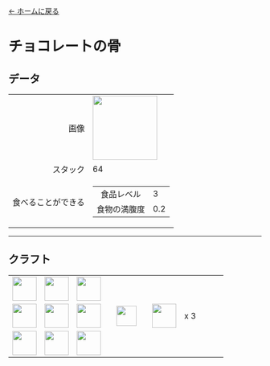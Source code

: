 [← ホームに戻る](../)
# チョコレートの骨

## データ
<table>
    <tr><td align="end">画像</td><td><img src="https://i.imgur.com/aNQWSKm.png" width="128"/></td></tr>
    <tr><td align="end">スタック</td><td>64</td></tr>
    <tr>
        <td align="end">食べることができる</td>
        <td>
            <table>
                <tr><td align="center">食品レベル</td><td align="start">3</td></tr>
                <tr><td align="center">食物の満腹度</td><td align="start">0.2</td></tr>
            </table>
        </td>
    </tr>
</table>

---

## クラフト
<table>
    <tr><td><img src="https://i.imgur.com/wl43BjZ.png" width="48"/></td><td><img src="https://i.imgur.com/wl43BjZ.png" width="48"/></td><td><img src="https://i.imgur.com/j8F7WrL.png" width="48"/></td><td colspan="3"></td></tr>
    <tr><td><img src="https://i.imgur.com/wl43BjZ.png" width="48"/></td><td><img src="https://i.imgur.com/j8F7WrL.png" width="48"/></td><td><img src="https://i.imgur.com/wl43BjZ.png" width="48"/></td><td width="70" align="center"><img src="https://i.imgur.com/VE0KqIE.png" width="40"/></td><td><img src="https://i.imgur.com/aNQWSKm.png" width="48"/></td><td width="70">x 3</td></tr>
    <tr><td><img src="https://i.imgur.com/j8F7WrL.png" width="48"/></td><td><img src="https://i.imgur.com/wl43BjZ.png" width="48"/></td><td><img src="https://i.imgur.com/wl43BjZ.png" width="48"/></td><td colspan="3"></td></tr>
</table>
